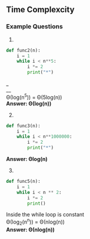 ## Time Complexcity 

### Example Questions

1)
```python
def func2(n):
    i = 1
    while i < n**5:
        i *= 2
        print("*")
```
_  
__    
Θ(log(n<sup>5</sup>)) = Θ(5log(n))   
**Answer: Θ(log(n))**
    
     
     
     
     
2)
```python
def func3(n):
    i = 1
    while i < n**1000000:
        i *= 2
        print("*")
```
    
     
**Answer: &Theta;log(n)**
     
     
     
     
     
3)
```python
def func5(n):
    i = 1
    while i < n ** 2:
        i *= 2
        print()
```
    
      
Inside the while loop is constant   
&Theta;(log<sub>2</sub>(n<sup>n</sup>)) = &Theta;(nlog(n))   
**Answer: &Theta;(nlog(n))**
